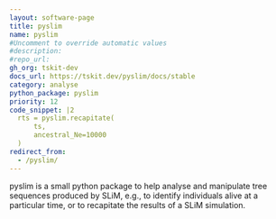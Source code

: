 ```yaml
---
layout: software-page
title: pyslim
name: pyslim
#Uncomment to override automatic values
#description: 
#repo_url: 
gh_org: tskit-dev
docs_url: https://tskit.dev/pyslim/docs/stable
category: analyse
python_package: pyslim
priority: 12
code_snippet: |2
  rts = pyslim.recapitate(
      ts, 
      ancestral_Ne=10000
  )
redirect_from:
  - /pyslim/
---
```


pyslim is a small python package to help analyse and manipulate tree sequences
produced by SLiM, e.g., to identify individuals alive at a particular time,
or to recapitate the results of a SLiM simulation.

